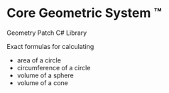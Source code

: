 # Core Geometric System ™

Geometry Patch C# Library

Exact formulas for calculating  
- area of a circle 
- circumference of a circle
- volume of a sphere
- volume of a cone

<!---
Core Geometric System ™

Geometry Patch C# Library

Exact formulas for calculating  
- area of a circle 
- circumference of a circle
- volume of a sphere
- volume of a cone
--->
